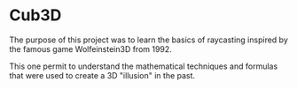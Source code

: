 # Cub3D
The purpose of this project was to learn the basics of raycasting inspired by the famous game Wolfeinstein3D from 1992.

This one permit to understand the mathematical techniques and formulas that were used to create a 3D "illusion" in the past.
